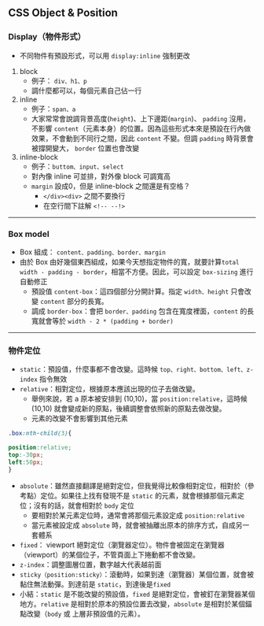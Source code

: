 ## CSS Object & Position
### Display（物件形式）
- 不同物件有預設形式，可以用 `display:inline` 強制更改
1. block
    - 例子： `div、h1、p`
    - 調什麼都可以，每個元素自己佔一行
2. inline
    - 例子：`span、a`
    - 大家常常會說調背景高度(`height`)、上下邊距(`margin`)、 `padding` 沒用，不影響 `content`（元素本身）的位置。因為這些形式本來是預設在行內做效果，不會動到不同行之間，因此 `content` 不變。但調 `padding` 時背景會被撐開變大， `border` 位置也會改變
3. inline-block
    - 例子：`buttom、input、select`
    - 對內像 inline 可並排，對外像 block 可調寬高
    - `margin` 設成0，但是 inline-block 之間還是有空格？
        - `</div><div>` 之間不要換行
        - 在空行間下註解 `<!-- --!>`

-----

### Box model
- Box 組成： `content、padding、border、margin`
- 由於 Box 由好幾個東西組成，如果今天想指定物件的寬，就要計算` total width - padding - border `，相當不方便。因此，可以設定 `box-sizing` 進行自動修正
    - 預設值 `content-box`：這四個部分分開計算。指定 `width、height` 只會改變 `content` 部分的長寬。
    - 調成 `border-box`：會把 `border、padding` 包含在寬度裡面，`content` 的長寬就會等於 `width - 2 * (padding + border)`

-----

### 物件定位

- `static`：預設值，什麼事都不會改變。這時候 `top、right、bottom、left、z-index` 指令無效
- `relative`：相對定位，根據原本應該出現的位子去做改變。
    - 舉例來說，若 a 原本被安排到 (10,10)，當 `position:relative`，這時候 (10,10) 就會變成新的原點，後續調整會依照新的原點去做改變。
    - 元素的改變不會影響到其他元素

``` CSS
.box:nth-child(3){

position:relative;
top:-30px;
left:50px;
}
```

- `absolute`：雖然直接翻譯是絕對定位，但我覺得比較像相對定位，相對於（參考點）定位。如果往上找有發現不是 `static` 的元素，就會根據那個元素定位；沒有的話，就會相對於 `body` 定位
    - 要相對於某元素定位時，通常會將那個元素設定成 `position:relative`
    - 當元素被設定成 `absolute` 時，就會被抽離出原本的排序方式，自成另一套體系
- `fixed`： viewport 絕對定位（瀏覽器定位）。物件會被固定在瀏覽器（viewport）的某個位子，不管頁面上下捲動都不會改變。
- `z-index`：調整圖層位置，數字越大代表越前面
- `sticky（position:sticky）`：滾動時，如果到達（瀏覽器）某個位置，就會被黏住無法動彈。到達前是 `static`，到達後是`fixed`
- 小結：`static` 是不能改變的預設值，`fixed` 是絕對定位，會被釘在瀏覽器某個地方。`relative` 是相對於原本的預設位置去改變，`absolute` 是相對於某個錨點改變（`body` 或 上層非預設值的元素）。
